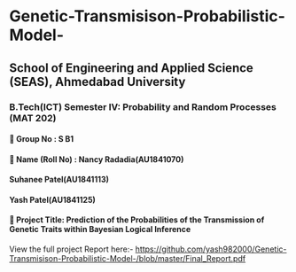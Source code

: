 # Genetic-Transmisison-Probabilistic-Model-
  
## School of Engineering and Applied Science (SEAS), Ahmedabad University
  
###  B.Tech(ICT) Semester IV: Probability and Random Processes (MAT 202)

####  Group No : S B1  
####  Name (Roll No) : Nancy Radadia(AU1841070)    
   ####                                                                                  Suhanee Patel(AU1841113)      
   ####                                                                                   Yash Patel(AU1841125)    
                   
####  Project Title: Prediction of the Probabilities of the Transmission of Genetic Traits within Bayesian Logical Inference


View the full project Report here:- https://github.com/yash982000/Genetic-Transmisison-Probabilistic-Model-/blob/master/Final_Report.pdf
  
